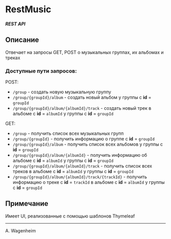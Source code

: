 # RestMusic
##### _REST API_

## Описание
Отвечает на запросы GET, POST о музыкальных группах, их альбомах и треках

### Доступные пути запросов:
POST:
   - `/group` - создать новую музыкальную группу
   - `/group/{groupId}/album` - создать новый альбом у группы с __id__ = `groupId`
   - `/group/{groupId}/album/{albumId}/track` - создать новый трек в альбоме с __id__ = `albumId` у группы с __id__ = `groupId`

GET:
   - `/group` - получить список всех музыкальных групп
   - `/group/{groupId}` - получить информацию о группе с __id__ = `groupId`
   - `/group/{groupId}/album` - получить список всех альбомов у группы с __id__ = `groupId`
   - `/group/{groupId}/album/{albumId}` - получить информацию об альбоме с __id__ = `albumId` у группы с __id__ = `groupId`
   - `/group/{groupId}/album/{albumId}/track` - получить список всех треков в альбоме с __id__ = `albumId` у группы с __id__ = `groupId`
   - `/group/{groupId}/album/{albumId}/track/{trackId}` - получить информацию о треке с __id__ = `trackId` в альбоме с __id__ = `albumId` у группы с __id__ = `groupId`

## Примечание
Имеет UI, реализованные с помощью шаблонов Thymeleaf
***

A. Wagenheim
